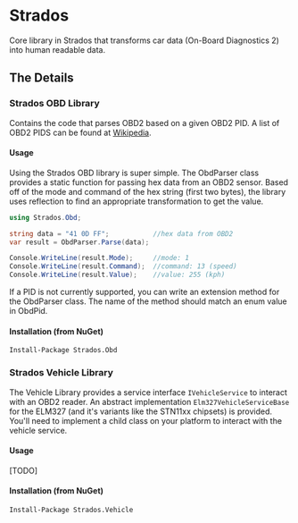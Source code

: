 # Strados
Core library in Strados that transforms car data (On-Board Diagnostics 2) into human readable data.

## The Details
### Strados OBD Library
Contains the code that parses OBD2 based on a given OBD2 PID. A list of OBD2 PIDS can be found at [Wikipedia](http://en.wikipedia.org/wiki/OBD-II_PIDs). 

#### Usage
Using the Strados OBD library is super simple. The ObdParser class provides a static function for passing hex data from an OBD2 sensor. Based off of the mode and command of the hex string (first two bytes), the library uses reflection to find an appropriate transformation to get the value.

```C#
using Strados.Obd;

string data = "41 0D FF"; 			//hex data from OBD2
var result = ObdParser.Parse(data);

Console.WriteLine(result.Mode);		//mode: 1
Console.WriteLine(result.Command);  //command: 13 (speed)
Console.WriteLine(result.Value);	//value: 255 (kph)
```

If a PID is not currently supported, you can write an extension method for the ObdParser class. The name of the method should match an enum value in ObdPid. 

#### Installation (from NuGet)
`Install-Package Strados.Obd`

### Strados Vehicle Library
The Vehicle Library provides a service interface `IVehicleService` to interact with an OBD2 reader. An abstract implementation `Elm327VehicleServiceBase` for the ELM327 (and it's variants like the STN11xx chipsets) is provided. You'll need to implement a child class on your platform to interact with the vehicle service.

#### Usage
[TODO]

#### Installation (from NuGet)
`Install-Package Strados.Vehicle`